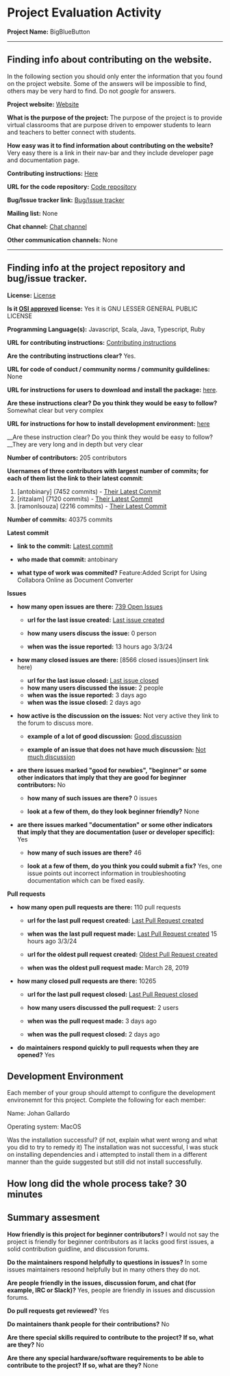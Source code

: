 # Project Evaluation Activity



__Project Name:__  BigBlueButton


---

## Finding info about contributing on the website.

In the following section you should only enter the information that you
found on the project website. Some of the answers will be impossible to find, others
may be very hard to find. Do not _google_ for answers.

__Project website:__ [Website](https://bigbluebutton.org/)


__What is the purpose of the project:__ The purpose of the project is to provide virtual classrooms that are purpose driven to empower students to learn and teachers to better connect with students.


__How easy was it to find information about contributing on the website?__ 
Very easy there is a link in their nav-bar and they include developer page and documentation page.

__Contributing instructions:__ [Here](https://docs.bigbluebutton.org/support/faq/#how-can-i-contribute) 

__URL for the code repository:__ [Code repository](https://github.com/bigbluebutton/bigbluebutton)

__Bug/Issue tracker link:__ [Bug/Issue tracker](https://github.com/bigbluebutton/bigbluebutton/issues)

__Mailing list:__ None

__Chat channel:__ [Chat channel](https://groups.google.com/g/bigbluebutton-dev)

__Other communication channels:__ None


---

## Finding info at the project repository and bug/issue tracker.

__License:__ [License](https://github.com/bigbluebutton/bigbluebutton/blob/develop/LICENSE)

__Is it [OSI approved](https://opensource.org/licenses/alphabetical) license:__ Yes it is GNU LESSER GENERAL PUBLIC LICENSE

__Programming Language(s):__ Javascript, Scala, Java, Typescript, Ruby

__URL for contributing instructions:__ [Contributing instructions](https://docs.bigbluebutton.org/support/faq/#how-can-i-contribute)

__Are the contributing instructions clear?__ Yes.


__URL for code of conduct / community norms / community guildelines:__ None

__URL for instructions for users to download and install the package:__  [here](https://docs.bigbluebutton.org/administration/install/). 


__Are these instructions clear? Do you think they would be easy to follow?__ Somewhat clear but very complex

__URL for instructions for how to install development environment:__ [here](https://docs.bigbluebutton.org/development/guide)


__Are these instruction clear? Do you think they would be easy to follow?__They are very long and in depth but very clear


__Number of contributors:__ 205 contributors


__Usernames of three contributors with largest number of commits; for
each of them list the link to their latest commit__:

1. [antobinary] (7452 commits) - [Their Latest Commit](https://github.com/bigbluebutton/bigbluebutton/commit/e1e24152ce8ad99ca8f227c5474779fe8a5d6f22)
1. [ritzalam] (7120 commits) - [Their Latest Commit](https://github.com/bigbluebutton/bigbluebutton/commit/f66361517de6b452a6e74a2670d983c76d07b83e)
1. [ramonlsouza] (2216 commits) - [Their Latest Commit](https://github.com/bigbluebutton/bigbluebutton/commit/4c07742ec1b746cc8d832530809520b9d3974af5)


__Number of commits:__ 40375 commits

__Latest commit__ 

- __link to the commit:__ [Latest commit](https://github.com/bigbluebutton/bigbluebutton/commit/e1e24152ce8ad99ca8f227c5474779fe8a5d6f22)

- __who made that commit:__ antobinary

- __what type of work was commited?__ Feature:Added Script for Using Collabora Online as Document Converter


__Issues__

- __how many open issues are there:__ [739 Open Issues](https://github.com/bigbluebutton/bigbluebutton/issues)

    - __url for the last issue created:__ [Last issue created](https://github.com/bigbluebutton/bigbluebutton/issues/19726)

    - __how many users discuss the issue:__ 0 person
    
    - __when was the issue reported:__ 13 hours ago 3/3/24
    

- __how many closed issues are there:__ [8566 closed issues](insert link here)
    - __url for the last issue closed:__ [Last issue closed](https://github.com/bigbluebutton/bigbluebutton/issues/19719)
    - __how many users discussed the issue:__ 2 people
    - __when was the issue reported:__ 3 days ago
    - __when was the issue closed:__ 2 days ago

- __how active is the discussion on the issues:__ Not very active they link to the forum to discuss more.

    - __example of a lot of good discussion:__ [Good discussion](https://github.com/bigbluebutton/bigbluebutton/issues/8824)
    
    - __example of an issue that does not have much discussion:__ [Not much discussion](https://github.com/bigbluebutton/bigbluebutton/issues/19693)



- __are there issues marked "good for newbies", "beginner" or some other indicators that imply that they are good for beginner contributors:__ No

    - __how many of such issues are there?__ 0 issues
    
    - __look at a few of them, do they look beginner friendly?__ None


- __are there issues marked "documentation" or some other indicators that imply that they are documentation (user or developer specific):__ Yes

    - __how many of such issues are there?__ 46
    
    - __look at a few of them, do you think you could submit a fix?__ Yes, one issue points out incorrect information in troubleshooting documentation which can be fixed easily.



__Pull requests__

- __how many open pull requests are there:__ 110 pull requests

    - __url for the last pull request created:__ [Last Pull Request created](https://github.com/bigbluebutton/bigbluebutton/pull/19725)
    
    - __when was the last pull request made:__ [Last Pull Request created](https://github.com/bigbluebutton/bigbluebutton/pull/19725) 15 hours ago 3/3/24

    - __url for the oldest pull request created:__ [Oldest Pull Request created](https://github.com/bigbluebutton/bigbluebutton/pull/7123)
    
    - __when was the oldest pull request made:__ March 28, 2019

- __how many closed pull requests are there:__ 10265

    - __url for the last pull request closed:__ [Last Pull Request closed](https://github.com/bigbluebutton/bigbluebutton/pull/19718)
    
    - __how many users discussed the pull request:__ 2 users
    
    - __when was the pull request made:__  3 days ago 
    
    - __when was the pull request closed:__ 2 days ago
    

- __do maintainers respond quickly to pull requests when they are opened?__ Yes


## Development Environment 

Each member of your group should attempt to configure the development environemnt 
for this project. Complete the following for each member:

Name: Johan Gallardo

Operating system: MacOS

Was the installation successful? (if not, explain what went wrong and 
what you did to try to remedy it)
The installation was not successful, I was stuck on installing dependencies and i attempted to install them in a different manner than the guide suggested but still did not install successfully.

How long did the whole process take? 
30 minutes
---


## Summary assesment
__How friendly is this project for beginner contributors?__
I would not say the project is friendly for beginner contributors as it lacks good first issues, a solid contribution guidline, and discussion forums.



__Do the maintainers respond helpfully to questions in issues?__
In some issues maintainers resoond helpfully but in many others they do not.


__Are people friendly in the issues, discussion forum, and chat (for example, IRC or Slack)?__
Yes, people are friendly in issues and discussion forums.



__Do pull requests get reviewed?__
Yes


__Do maintainers thank people for their contributions?__
No


__Are there special skills required to contribute to the project? If so, what are they?__
No


__Are there any special hardware/software requirements to be able to contribute to the project? If so, what are they?__
None
